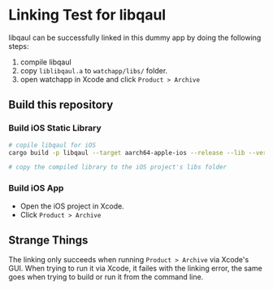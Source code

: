# Linking Test for libqaul

libqaul can be successfully linked in this dummy app by doing
the following steps:

1) compile libqaul
2) copy `liblibqaul.a` to `watchapp/libs/` folder.
3) open watchapp in Xcode and click `Product > Archive`

## Build this repository

### Build iOS Static Library

```sh
# copile libqaul for iOS
cargo build -p libqaul --target aarch64-apple-ios --release --lib --verbose --no-default-features

# copy the compiled library to the iOS project's libs folder
```

### Build iOS App

* Open the iOS project in Xcode.
* Click `Product > Archive`


## Strange Things

The linking only succeeds when running `Product > Archive` via Xcode's GUI.
When trying to run it via Xcode, it failes with the linking error, 
the same goes when trying to build or run it from the command line.
